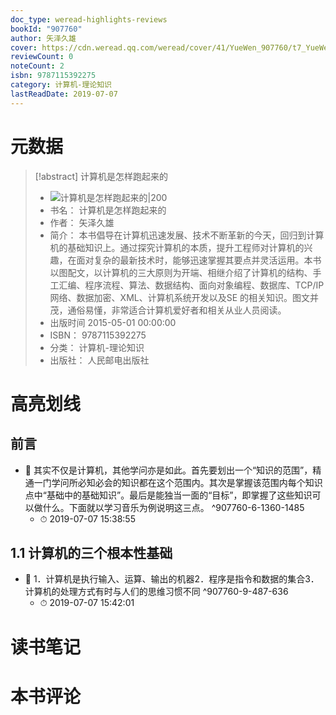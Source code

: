 ```yaml
---
doc_type: weread-highlights-reviews
bookId: "907760"
author: 矢泽久雄
cover: https://cdn.weread.qq.com/weread/cover/41/YueWen_907760/t7_YueWen_907760.jpg
reviewCount: 0
noteCount: 2
isbn: 9787115392275
category: 计算机-理论知识
lastReadDate: 2019-07-07
---
```

# 元数据
> [!abstract] 计算机是怎样跑起来的
> - ![ 计算机是怎样跑起来的|200](https://cdn.weread.qq.com/weread/cover/41/YueWen_907760/t7_YueWen_907760.jpg)
> - 书名： 计算机是怎样跑起来的
> - 作者： 矢泽久雄
> - 简介： 本书倡导在计算机迅速发展、技术不断革新的今天，回归到计算机的基础知识上。通过探究计算机的本质，提升工程师对计算机的兴趣，在面对复杂的最新技术时，能够迅速掌握其要点并灵活运用。本书以图配文，以计算机的三大原则为开端、相继介绍了计算机的结构、手工汇编、程序流程、算法、数据结构、面向对象编程、数据库、TCP/IP 网络、数据加密、XML、计算机系统开发以及SE 的相关知识。图文并茂，通俗易懂，非常适合计算机爱好者和相关从业人员阅读。
> - 出版时间 2015-05-01 00:00:00
> - ISBN： 9787115392275
> - 分类： 计算机-理论知识
> - 出版社： 人民邮电出版社

# 高亮划线

## 前言


- 📌 其实不仅是计算机，其他学问亦是如此。首先要划出一个“知识的范围”，精通一门学问所必知必会的知识都在这个范围内。其次是掌握该范围内每个知识点中“基础中的基础知识”。最后是能独当一面的“目标”，即掌握了这些知识可以做什么。下面就以学习音乐为例说明这三点。 ^907760-6-1360-1485
    - ⏱ 2019-07-07 15:38:55 
## 1.1 计算机的三个根本性基础


- 📌 1．计算机是执行输入、运算、输出的机器2．程序是指令和数据的集合3．计算机的处理方式有时与人们的思维习惯不同 ^907760-9-487-636
    - ⏱ 2019-07-07 15:42:01 
# 读书笔记

# 本书评论
